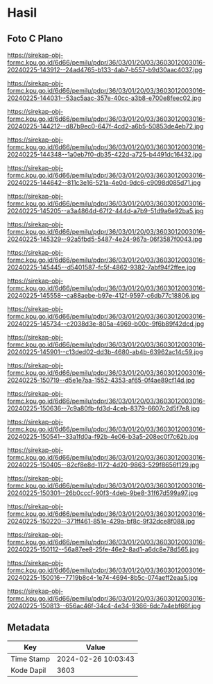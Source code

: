 # Hasil

## Foto C Plano

https://sirekap-obj-formc.kpu.go.id/6d66/pemilu/pdpr/36/03/01/20/03/3603012003016-20240225-143912--24ad4765-b133-4ab7-b557-b9d30aac4037.jpg

https://sirekap-obj-formc.kpu.go.id/6d66/pemilu/pdpr/36/03/01/20/03/3603012003016-20240225-144031--53ac5aac-357e-40cc-a3b8-e700e8feec02.jpg

https://sirekap-obj-formc.kpu.go.id/6d66/pemilu/pdpr/36/03/01/20/03/3603012003016-20240225-144212--d87b9ec0-647f-4cd2-a6b5-50853de4eb72.jpg

https://sirekap-obj-formc.kpu.go.id/6d66/pemilu/pdpr/36/03/01/20/03/3603012003016-20240225-144348--1a0eb7f0-db35-422d-a725-b4491dc16432.jpg

https://sirekap-obj-formc.kpu.go.id/6d66/pemilu/pdpr/36/03/01/20/03/3603012003016-20240225-144642--811c3e16-521a-4e0d-9dc6-c9098d085d71.jpg

https://sirekap-obj-formc.kpu.go.id/6d66/pemilu/pdpr/36/03/01/20/03/3603012003016-20240225-145205--a3a4864d-67f2-444d-a7b9-51d9a6e92ba5.jpg

https://sirekap-obj-formc.kpu.go.id/6d66/pemilu/pdpr/36/03/01/20/03/3603012003016-20240225-145329--92a5fbd5-5487-4e24-967a-06f3587f0043.jpg

https://sirekap-obj-formc.kpu.go.id/6d66/pemilu/pdpr/36/03/01/20/03/3603012003016-20240225-145445--d5401587-fc5f-4862-9382-7abf94f2ffee.jpg

https://sirekap-obj-formc.kpu.go.id/6d66/pemilu/pdpr/36/03/01/20/03/3603012003016-20240225-145558--ca88aebe-b97e-412f-9597-c6db77c18806.jpg

https://sirekap-obj-formc.kpu.go.id/6d66/pemilu/pdpr/36/03/01/20/03/3603012003016-20240225-145734--c2038d3e-805a-4969-b00c-9f6b89f42dcd.jpg

https://sirekap-obj-formc.kpu.go.id/6d66/pemilu/pdpr/36/03/01/20/03/3603012003016-20240225-145901--c13ded02-dd3b-4680-ab4b-63962ac14c59.jpg

https://sirekap-obj-formc.kpu.go.id/6d66/pemilu/pdpr/36/03/01/20/03/3603012003016-20240225-150719--d5e1e7aa-1552-4353-af65-0f4ae89cf14d.jpg

https://sirekap-obj-formc.kpu.go.id/6d66/pemilu/pdpr/36/03/01/20/03/3603012003016-20240225-150636--7c9a80fb-fd3d-4ceb-8379-6607c2d5f7e8.jpg

https://sirekap-obj-formc.kpu.go.id/6d66/pemilu/pdpr/36/03/01/20/03/3603012003016-20240225-150541--33a1fd0a-f92b-4e06-b3a5-208ec0f7c62b.jpg

https://sirekap-obj-formc.kpu.go.id/6d66/pemilu/pdpr/36/03/01/20/03/3603012003016-20240225-150405--82cf8e8d-1172-4d20-9863-529f8656f129.jpg

https://sirekap-obj-formc.kpu.go.id/6d66/pemilu/pdpr/36/03/01/20/03/3603012003016-20240225-150301--26b0cccf-90f3-4deb-9be8-31f67d599a97.jpg

https://sirekap-obj-formc.kpu.go.id/6d66/pemilu/pdpr/36/03/01/20/03/3603012003016-20240225-150220--371ff461-851e-429a-bf8c-9f32dce8f088.jpg

https://sirekap-obj-formc.kpu.go.id/6d66/pemilu/pdpr/36/03/01/20/03/3603012003016-20240225-150112--56a87ee8-25fe-46e2-8ad1-a6dc8e78d565.jpg

https://sirekap-obj-formc.kpu.go.id/6d66/pemilu/pdpr/36/03/01/20/03/3603012003016-20240225-150016--7719b8c4-1e74-4694-8b5c-074aeff2eaa5.jpg

https://sirekap-obj-formc.kpu.go.id/6d66/pemilu/pdpr/36/03/01/20/03/3603012003016-20240225-150813--656ac46f-34c4-4e34-9366-6dc7a4ebf66f.jpg


## Metadata

| Key        | Value               |
| ---------- | ------------------- |
| Time Stamp | 2024-02-26 10:03:43 |
| Kode Dapil | 3603                |



